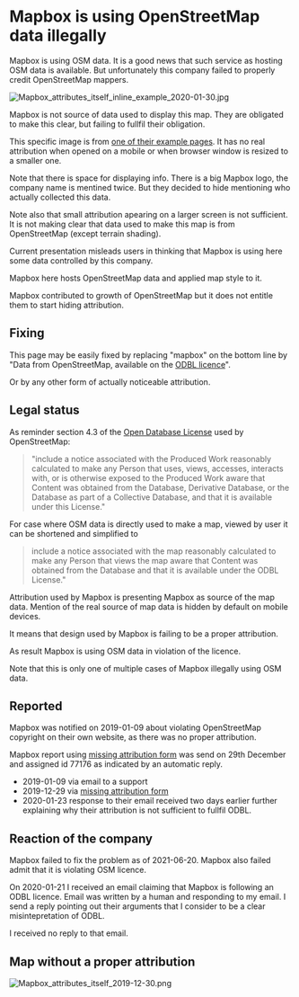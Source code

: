 # Mapbox is using OpenStreetMap data illegally

Mapbox is using OSM data. It is a good news that such service as hosting OSM data is available. But unfortunately this company failed to properly credit OpenStreetMap mappers.

![Mapbox_attributes_itself_inline_example_2020-01-30.jpg](Mapbox_attributes_itself_inline_example_2020-01-30.jpg)

Mapbox is not source of data used to display this map. They are obligated to make this clear, but failing to fullfil their obligation.

This specific image is from [one of their example pages](https://api.mapbox.com/styles/v1/mapbox/streets-v9.html?title=true&access_token=pk.eyJ1IjoibWFwYm94IiwiYSI6ImNpejY4M29iazA2Z2gycXA4N2pmbDZmangifQ.-g_vE53SD2WrJ6tFX7QHmA#1.07/-1.4/4.7). It has no real attribution when opened on a mobile or when browser window is resized to a smaller one.

Note that there is space for displaying info. There is a big Mapbox logo, the company name is mentined twice. But they decided to hide mentioning who actually collected this data.

Note also that small attribution apearing on a larger screen is not sufficient. It is not making clear that data used to make this map is from OpenStreetMap (except terrain shading).

Current presentation misleads users in thinking that Mapbox is using here some data controlled by this company.

Mapbox here hosts OpenStreetMap data and applied map style to it.

Mapbox contributed to growth of OpenStreetMap but it does not entitle them to start hiding attribution.
## Fixing

This page may be easily fixed by replacing "mapbox" on the bottom line by "Data from OpenStreetMap, available on the [ODBL licence](https://www.openstreetmap.org/copyright)".

Or by any other form of actually noticeable attribution.

## Legal status

As reminder section 4.3 of the [Open Database License](https://www.opendatacommons.org/licenses/odbl/1.0/) used by OpenStreetMap:

> "include
> a notice associated with the Produced Work reasonably calculated to
> make any Person that uses, views, accesses, interacts with, or is
> otherwise exposed to the Produced Work aware that Content was
> obtained from the Database, Derivative Database, or the Database as
> part of a Collective Database, and that it is available under this
> License."

For case where OSM data is directly used to make a map, viewed by user it can be shortened and simplified to

> include a notice associated with the map reasonably calculated to
> make any Person that views the map aware that Content was
> obtained from the Database and that it is available under the
> ODBL License."

Attribution used by Mapbox is presenting Mapbox as source of the map data. Mention of the real source of map data is hidden by default on mobile devices.

It means that design used by Mapbox is failing to be a proper attribution.

As result Mapbox is using OSM data in violation of the licence.

Note that this is only one of multiple cases of Mapbox illegally using OSM data.


## Reported

Mapbox was notified on 2019-01-09 about violating OpenStreetMap copyright on their own website, as there was no proper attribution.

Mapbox report using [missing attribution form](https://support.mapbox.com/hc/en-us/requests/new?ticket_form_id=360000308212) was send on 29th December and assigned id 77176 as indicated by an automatic reply.

- 2019-01-09 via email to a support
- 2019-12-29 via [missing attribution form](https://support.mapbox.com/hc/en-us/requests/new?ticket_form_id=360000308212)
- 2020-01-23 response to their email received two days earlier further explaining why their attribution is not sufficient to fullfil ODBL.

## Reaction of the company

Mapbox failed to fix the problem as of 2021-06-20. Mapbox also failed admit that it is violating OSM licence.

On 2020-01-21 I received an email claiming that Mapbox is following an ODBL licence. Email was written by a human and responding to my email. I send a reply pointing out their arguments that I consider to be a clear misintepretation of ODBL.

I received no reply to that email.

## Map without a proper attribution

![Mapbox_attributes_itself_2019-12-30.png](Mapbox_attributes_itself_2019-12-30.png)
